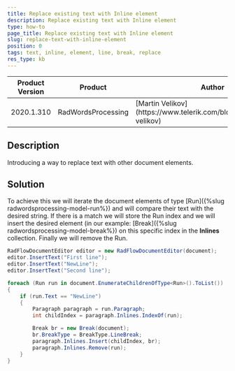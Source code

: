 ```yaml
---
title: Replace existing text with Inline element
description: Replace existing text with Inline element
type: how-to
page_title: Replace existing text with Inline element
slug: replace-text-with-inline-element
position: 0
tags: text, inline, element, line, break, replace
res_type: kb
---
```


<table>
<thead>
	<tr>
		<th>Product Version</th>
		<th>Product</th>
		<th>Author</th>
	</tr>
</thead>
<tbody>
	<tr>
		<td>2020.1.310</td>
		<td>RadWordsProcessing</td>
		<td>[Martin Velikov](https://www.telerik.com/blogs/author/martin-velikov)</td>
	</tr>
</tbody>
</table>

## Description
Introducing a way to replace text with other document elements.

## Solution

To achieve this we will iterate the document elements of type [Run]({%slug radwordsprocessing-model-run%}) and will compare their text with the desired string. If there is a match we will store the Run index and we will insert the desired element (in our example: [Break]({%slug radwordsprocessing-model-break%}) on this specific index in the **Inlines** collection. Finally we will remove the Run.

```` C#
RadFlowDocumentEditor editor = new RadFlowDocumentEditor(document);
editor.InsertText("First line");
editor.InsertText("NewLine");
editor.InsertText("Second line");

foreach (Run run in document.EnumerateChildrenOfType<Run>().ToList())
{
    if (run.Text == "NewLine")
    {
        Paragraph paragraph = run.Paragraph;
        int childIndex = paragraph.Inlines.IndexOf(run);

        Break br = new Break(document);
        br.BreakType = BreakType.LineBreak;
        paragraph.Inlines.Insert(childIndex, br);
        paragraph.Inlines.Remove(run);
    }
}
````
